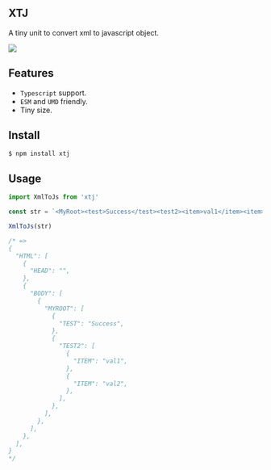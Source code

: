 ## XTJ

A tiny unit to convert xml to javascript object.

<a href="http://img.badgesize.io/https://unpkg.com/xtj?compression=gzip&label=gzip%20size:%20JS">
    <img src="http://img.badgesize.io/https://unpkg.com/xtj?compression=gzip&label=gzip%20size:%20JS">
</a>

## Features

* `Typescript` support.
* `ESM` and `UMD` friendly.
* Tiny size.

## Install

```shell
$ npm install xtj
```

## Usage

```ts
import XmlToJs from 'xtj'

const str = `<MyRoot><test>Success</test><test2><item>val1</item><item>val2</item></test2></MyRoot>`

XmlToJs(str)

/* =>
{
  "HTML": [
    {
      "HEAD": "",
    },
    {
      "BODY": [
        {
          "MYROOT": [
            {
              "TEST": "Success",
            },
            {
              "TEST2": [
                {
                  "ITEM": "val1",
                },
                {
                  "ITEM": "val2",
                },
              ],
            },
          ],
        },
      ],
    },
  ],
}
*/
```